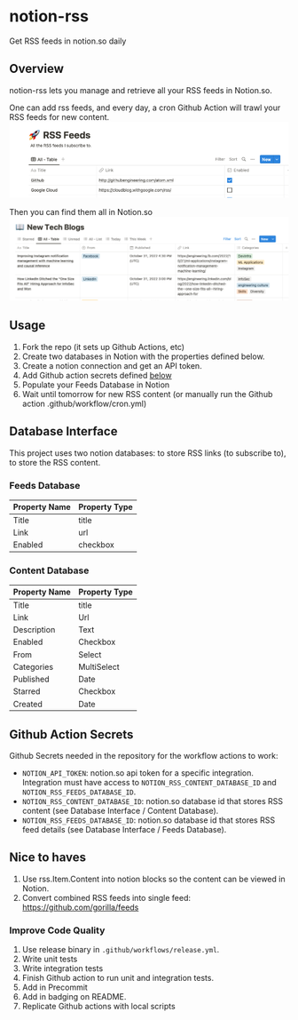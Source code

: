 # notion-rss
Get RSS feeds in notion.so daily

## Overview
notion-rss lets you manage and retrieve all your RSS feeds in Notion.so.

One can add rss feeds, and every day, a cron Github Action will trawl your RSS feeds for new content.
![rss-feeds](assets/rss_feeds.png)

Then you can find them all in Notion.so
![rss-items](assets/rss_items.png)

## Usage
1. Fork the repo (it sets up Github Actions, etc)
2. Create two databases in Notion with the properties defined below.
3. Create a notion connection and get an API token.
4. Add Github action secrets defined [below](#github-action-secrets) 
5. Populate your Feeds Database in Notion
6. Wait until tomorrow for new RSS content (or manually run the Github action .github/workflow/cron.yml)

## Database Interface
This project uses two notion databases: to store RSS links (to subscribe to), to store the RSS content. 

### Feeds Database

| Property Name | Property Type |
| --- | :-- |
| Title | title |
| Link | url |
| Enabled | checkbox |

### Content Database

| Property Name | Property Type |
| --- | :-- |
| Title | title |
| Link | Url |
| Description | Text |
| Enabled | Checkbox |
| From | Select |
| Categories | MultiSelect |
| Published | Date |
| Starred | Checkbox |
| Created | Date |

## Github Action Secrets
Github Secrets needed in the repository for the workflow actions to work:
- `NOTION_API_TOKEN`: notion.so api token for a specific integration. Integration must have access to `NOTION_RSS_CONTENT_DATABASE_ID` and `NOTION_RSS_FEEDS_DATABASE_ID`.     
- `NOTION_RSS_CONTENT_DATABASE_ID`: notion.so database id that stores RSS content (see Database Interface / Content Database).
- `NOTION_RSS_FEEDS_DATABASE_ID`: notion.so database id that stores RSS feed details (see Database Interface / Feeds Database).

## Nice to haves
1. Use rss.Item.Content into notion blocks so the content can be viewed in Notion.
2. Convert combined RSS feeds into single feed: https://github.com/gorilla/feeds

### Improve Code Quality
1. Use release binary in `.github/workflows/release.yml`.
2. Write unit tests
3. Write integration tests
4. Finish Github action to run unit and integration tests.
5. Add in Precommit
6. Add in badging on README.
7. Replicate Github actions with local scripts